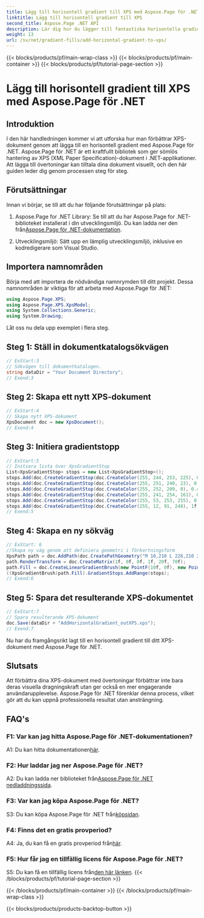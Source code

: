 ```yaml
---
title: Lägg till horisontell gradient till XPS med Aspose.Page för .NET
linktitle: Lägg till horisontell gradient till XPS
second_title: Aspose.Page .NET API
description: Lär dig hur du lägger till fantastiska horisontella gradienter till dina XPS-dokument med Aspose.Page för .NET. Öka visuellt tilltal utan ansträngning.
weight: 13
url: /sv/net/gradient-fills/add-horizontal-gradient-to-xps/
---
```


{{< blocks/products/pf/main-wrap-class >}}
{{< blocks/products/pf/main-container >}}
{{< blocks/products/pf/tutorial-page-section >}}

# Lägg till horisontell gradient till XPS med Aspose.Page för .NET

## Introduktion

I den här handledningen kommer vi att utforska hur man förbättrar XPS-dokument genom att lägga till en horisontell gradient med Aspose.Page för .NET. Aspose.Page för .NET är ett kraftfullt bibliotek som ger sömlös hantering av XPS (XML Paper Specification)-dokument i .NET-applikationer. Att lägga till övertoningar kan tilltala dina dokument visuellt, och den här guiden leder dig genom processen steg för steg.

## Förutsättningar

Innan vi börjar, se till att du har följande förutsättningar på plats:

1.  Aspose.Page for .NET Library: Se till att du har Aspose.Page for .NET-biblioteket installerat i din utvecklingsmiljö. Du kan ladda ner den från[Aspose.Page för .NET-dokumentation](https://reference.aspose.com/page/net/).

2. Utvecklingsmiljö: Sätt upp en lämplig utvecklingsmiljö, inklusive en kodredigerare som Visual Studio.

## Importera namnområden

Börja med att importera de nödvändiga namnrymden till ditt projekt. Dessa namnområden är viktiga för att arbeta med Aspose.Page för .NET:

```csharp
using Aspose.Page.XPS;
using Aspose.Page.XPS.XpsModel;
using System.Collections.Generic;
using System.Drawing;
```

Låt oss nu dela upp exemplet i flera steg.

## Steg 1: Ställ in dokumentkatalogsökvägen

```csharp
// ExStart:3
// Sökvägen till dokumentkatalogen.
string dataDir = "Your Document Directory";
// Exend:3
```

## Steg 2: Skapa ett nytt XPS-dokument

```csharp
// ExStart:4
// Skapa nytt XPS-dokument
XpsDocument doc = new XpsDocument();
// Exend:4
```

## Steg 3: Initiera gradientstopp

```csharp
// ExStart:5
// Initiera lista över XpsGradientStop
List<XpsGradientStop> stops = new List<XpsGradientStop>();
stops.Add(doc.CreateGradientStop(doc.CreateColor(255, 244, 253, 225), 0.0673828f));
stops.Add(doc.CreateGradientStop(doc.CreateColor(255, 251, 240, 23), 0.314453f));
stops.Add(doc.CreateGradientStop(doc.CreateColor(255, 252, 209, 0), 0.482422f));
stops.Add(doc.CreateGradientStop(doc.CreateColor(255, 241, 254, 161), 0.634766f));
stops.Add(doc.CreateGradientStop(doc.CreateColor(255, 53, 253, 255), 0.915039f));
stops.Add(doc.CreateGradientStop(doc.CreateColor(255, 12, 91, 248), 1f));
// Exend:5
```

## Steg 4: Skapa en ny sökväg

```csharp
// ExStart: 6
//Skapa ny väg genom att definiera geometri i förkortningsform
XpsPath path = doc.AddPath(doc.CreatePathGeometry("M 10,210 L 228,210 228,300 10,300"));
path.RenderTransform = doc.CreateMatrix(1f, 0f, 0f, 1f, 20f, 70f);
path.Fill = doc.CreateLinearGradientBrush(new PointF(10f, 0f), new PointF(228f, 0f));
((XpsGradientBrush)path.Fill).GradientStops.AddRange(stops);
// Exend:6
```

## Steg 5: Spara det resulterande XPS-dokumentet

```csharp
// ExStart:7
// Spara resulterande XPS-dokument
doc.Save(dataDir + "AddHorizontalGradient_outXPS.xps");
// Exend:7
```

Nu har du framgångsrikt lagt till en horisontell gradient till ditt XPS-dokument med Aspose.Page för .NET.

## Slutsats

Att förbättra dina XPS-dokument med övertoningar förbättrar inte bara deras visuella dragningskraft utan ger också en mer engagerande användarupplevelse. Aspose.Page för .NET förenklar denna process, vilket gör att du kan uppnå professionella resultat utan ansträngning.

## FAQ's

### F1: Var kan jag hitta Aspose.Page för .NET-dokumentationen?

 A1: Du kan hitta dokumentationen[här](https://reference.aspose.com/page/net/).

### F2: Hur laddar jag ner Aspose.Page för .NET?

 A2: Du kan ladda ner biblioteket från[Aspose.Page för .NET nedladdningssida](https://releases.aspose.com/page/net/).

### F3: Var kan jag köpa Aspose.Page för .NET?

 S3: Du kan köpa Aspose.Page för .NET från[köpsidan](https://purchase.aspose.com/buy).

### F4: Finns det en gratis provperiod?

 A4: Ja, du kan få en gratis provperiod från[här](https://releases.aspose.com/).

### F5: Hur får jag en tillfällig licens för Aspose.Page för .NET?

 S5: Du kan få en tillfällig licens från[den här länken](https://purchase.aspose.com/temporary-license/).
{{< /blocks/products/pf/tutorial-page-section >}}

{{< /blocks/products/pf/main-container >}}
{{< /blocks/products/pf/main-wrap-class >}}

{{< blocks/products/products-backtop-button >}}
